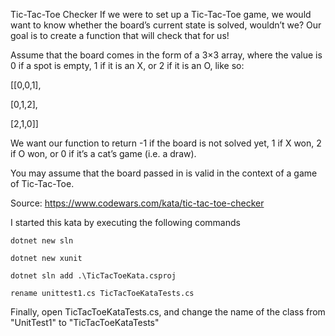 Tic-Tac-Toe Checker
If we were to set up a Tic-Tac-Toe game, we would want to know whether the board’s current state is solved, wouldn’t we? Our goal is to create a function that will check that for us!

Assume that the board comes in the form of a 3×3 array, where the value is 0 if a spot is empty, 1 if it is an X, or 2 if it is an O, like so:

[[0,0,1],

[0,1,2],

[2,1,0]]

We want our function to return -1 if the board is not solved yet, 1 if X won, 2 if O won, or 0 if it’s a cat’s game (i.e. a draw).

You may assume that the board passed in is valid in the context of a game of Tic-Tac-Toe.

Source: https://www.codewars.com/kata/tic-tac-toe-checker

I started this kata by executing the following commands

```
dotnet new sln 

dotnet new xunit

dotnet sln add .\TicTacToeKata.csproj

rename unittest1.cs TicTacToeKataTests.cs
```

Finally, open TicTacToeKataTests.cs, and change the name of the class from "UnitTest1" to "TicTacToeKataTests"
